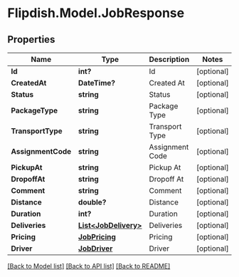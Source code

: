 # Flipdish.Model.JobResponse
## Properties

Name | Type | Description | Notes
------------ | ------------- | ------------- | -------------
**Id** | **int?** | Id | [optional] 
**CreatedAt** | **DateTime?** | Created At | [optional] 
**Status** | **string** | Status | [optional] 
**PackageType** | **string** | Package Type | [optional] 
**TransportType** | **string** | Transport Type | [optional] 
**AssignmentCode** | **string** | Assignment Code | [optional] 
**PickupAt** | **string** | Pickup At | [optional] 
**DropoffAt** | **string** | Dropoff At | [optional] 
**Comment** | **string** | Comment | [optional] 
**Distance** | **double?** | Distance | [optional] 
**Duration** | **int?** | Duration | [optional] 
**Deliveries** | [**List&lt;JobDelivery&gt;**](JobDelivery.md) | Deliveries | [optional] 
**Pricing** | [**JobPricing**](JobPricing.md) | Pricing | [optional] 
**Driver** | [**JobDriver**](JobDriver.md) | Driver | [optional] 

[[Back to Model list]](../README.md#documentation-for-models) [[Back to API list]](../README.md#documentation-for-api-endpoints) [[Back to README]](../README.md)

